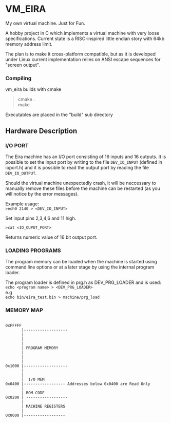 # VM_EIRA
My own virtual machine. Just for Fun.


A hobby project in C which implements a virtual machine with very loose specifications. Current state is a RISC-inspired little endian story with 64kb memory address limit.

The plan is to make it cross-platform compatible, but as it is developed under Linux current implementation relies on ANSI escape sequences for "screen output".

### Compiling

vm_eira builds with cmake

>cmake .  
>make  

Executables are placed in the "build" sub directory

## Hardware Description

### I/O PORT

The Eira machine has an I/O port consisting of 16 inputs and 16 outputs.
It is possible to set the input port by writing to the file `DEV_IO_INPUT` (defined in ioport.h)
and it is possible to read the output port by reading the file `DEV_IO_OUTPUT`.

Should the virtual machine unexpectedly crash, it will be neccessary to manually remove
these files before the machine can be restarted (as you will notice by the error messages).

Example usage:   
`>ech0 2140 > <DEV_IO_INPUT>`  

Set input pins 2,3,4,6 and 11 high.

`>cat <IO_OUPUT_PORT>`  

Returns numeric value of 16 bit output port.

### LOADING PROGRAMS

The program memory can be loaded when the machine is started using command
line options or at a later stage by using the internal program loader.

The program loader is defined in prg.h as DEV_PRG_LOADER and is used:  
`echo <program name> > <DEV_PRG_LOADER>`  
e.g  
`echo bin/eira_test.bin > machine/prg_load`

### MEMORY MAP

```text

0xFFFFF
       |-------------------
       |
       |
       |
       | PROGRAM MEMORY
       |
       |
       |
0x1000 |-------------------
       |  
       |
       |  I/O MEM
0x0400 |------------------ Addresses below 0x0400 are Read Only
       |
       | ROM CODE
0x0200 | ------------------
       |
       | MACHINE REGISTERS
       |
0x0000 |------------------

```
